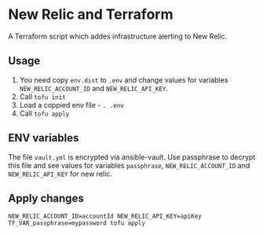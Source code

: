 # New Relic and Terraform

A Terraform script which addes infrastructure alerting to New Relic.

## Usage

1. You need copy `env.dist` to `.env` and change values for variables `NEW_RELIC_ACCOUNT_ID` and `NEW_RELIC_API_KEY`.
1. Call `tofu init`
1. Load a coppied env file - `. .env`
1. Call `tofu apply`

## ENV variables

The file `vault.yml` is encrypted via ansible-vault.
Use passphrase to decrypt this file and see values for variables `passphrase`, `NEW_RELIC_ACCOUNT_ID` and `NEW_RELIC_API_KEY` for new relic.

## Apply changes

`NEW_RELIC_ACCOUNT_ID=accountId NEW_RELIC_API_KEY=apiKey TF_VAR_passphrase=mypassword tofu apply`
